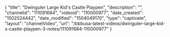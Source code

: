 {
    "title": "Dwinguler Large Kid's Castle Playpen",
    "description": "",
    "channelid": "111091684",
    "videoid": "110000977",
    "date_created": "1502524442",
    "date_modified": "1504049170",
    "type": "captivate",
    "layout": "channelVideo",
    "url": "\/bbbusa-latest-videos\/dwinguler-large-kid-s-castle-playpen-3-notes\/111091684-110000977"
}